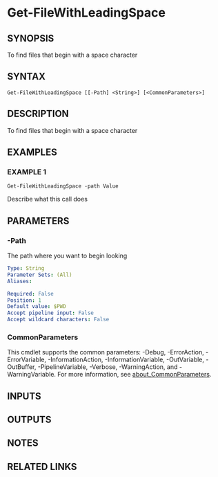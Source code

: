 ﻿---
external help file: PoshFunctions-help.xml
Module Name: poshfunctions
online version: http://wonkysoftware.appspot.com
schema: 2.0.0
---

# Get-FileWithLeadingSpace

## SYNOPSIS
To find files that begin with a space character

## SYNTAX

```
Get-FileWithLeadingSpace [[-Path] <String>] [<CommonParameters>]
```

## DESCRIPTION
To find files that begin with a space character

## EXAMPLES

### EXAMPLE 1
```
Get-FileWithLeadingSpace -path Value
```

Describe what this call does

## PARAMETERS

### -Path
The path where you want to begin looking

```yaml
Type: String
Parameter Sets: (All)
Aliases:

Required: False
Position: 1
Default value: $PWD
Accept pipeline input: False
Accept wildcard characters: False
```

### CommonParameters
This cmdlet supports the common parameters: -Debug, -ErrorAction, -ErrorVariable, -InformationAction, -InformationVariable, -OutVariable, -OutBuffer, -PipelineVariable, -Verbose, -WarningAction, and -WarningVariable. For more information, see [about_CommonParameters](http://go.microsoft.com/fwlink/?LinkID=113216).

## INPUTS

## OUTPUTS

## NOTES

## RELATED LINKS
